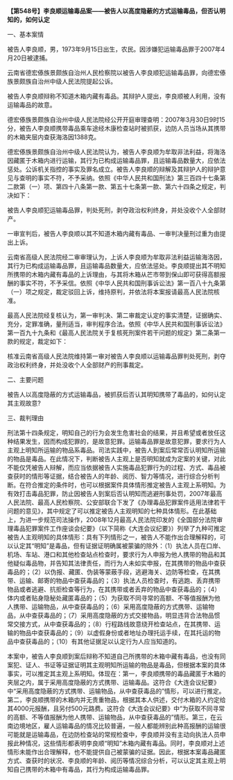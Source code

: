 **【第548号】李良顺运输毒品案——被告人以高度隐蔽的方式运输毒品，但否认明知的，如何认定**

一、基本案情

被告人李良顺，男，1973年9月15日出生，农民。因涉嫌犯运输毒品罪于2007年4月20日被逮捕。

云南省德宏傣族景颇族自治州人民检察院以被告人李良顺犯运输毒品罪，向德宏傣族景颇族自治州中级人民法院提起公诉。

被告人李良顺辩称不知道木箱内藏有毒品。其辩护人提出，李良顺被人利用，没有运输毒品的故意。

德宏傣族景颇族自治州中级人民法院经公开开庭审理查明：2007年3月30日9时15分，被告人李良顺携带毒品乘车途经木康检查站时被抓获，边防人员当场从其携带的木箱夹层内查获海洛因1388克。

德宏傣族景颇族自治州中级人民法院认为，被告人李良顺为牟取非法利益，将海洛因藏匿于木箱内进行运输，其行为已构成运输毒品罪，且运输毒品数量大，应依法惩处。公诉机关指控的事实及罪名成立。被告人李良顺的辩解及其辩护人的辩护意见与查明的事实不符，不予采纳。依照《中华人民共和国刑法》第三百四十七条第二款第（一）项、第四十八条第一款、第五十七条第一款、第六十四条之规定，判决如下：

被告人李良顺犯运输毒品罪，判处死刑，剥夺政治权利终身，并处没收个人全部财产。

一审宣判后，被告人李良顺以其不知道木箱内藏有毒品、一审判决量刑过重为由提出上诉。

云南省高级人民法院经二审审理认为，上诉人李良顺为牟取非法利益运输海洛因，其行为已构成运输毒品罪，且运输毒品数量大，应依法惩处。李良顺提出其不明知所携带的木箱内藏有毒品的上诉理由，与其将木箱从芒市带到保山即可获得高额报酬的事实不符，不予采信。依照《中华人民共和国刑事诉讼法》第一百八十九条第（一）项之规定，裁定驳回上诉，维持原判，并依法将本案报请最高人民法院核准。

最高人民法院经复核认为，第一审判决、第二审裁定认定的事实清楚，证据确实、充分，定罪准确，量刑适当，审判程序合法。依照《中华人民共和国刑事诉讼法》第一百九十九条和《最高人民法院关于复核死刑案件若干问题的规定》第二条第一款的规定，裁定如下：

核准云南省高级人民法院维持第一审对被告人李良顺以运输毒品罪判处死刑，剥夺政治权利终身，并处没收个人全部财产的刑事裁定。

二、主要问题

被告人以高度隐蔽的方式运输毒品，被抓获后否认其明知携带了毒品的，如何认定其主观故意?

三、裁判理由

刑法第十四条规定，明知自己的行为会发生危害社会的结果，并且希望或者放任这种结果发生，因而构成犯罪的，是故意犯罪。运输毒品罪是故意犯罪，要求行为人主观上明知所运输的物品系毒品。司法实践中，被告人到案后常常否认明知所运输的物品是毒品。在此情况下，判断被告人主观上是否明知就成为定案的关键，对此不能仅凭被告人辩解，而应当依据被告人实施毒品犯罪行为的过程、方式、毒品被查获时的情形等证据，结合被告人的年龄、阅历、智力等情况，进行综合分析判断。在符合推定的条件时，也可以根据案件具体情形推定被告人主观上系明知。为有效打击毒品犯罪，防止因被告人到案后否认明知而逃避刑事处罚，2007年最高人民法院、最高人民检察院、公安部联合下发了《办理毒品犯罪案件适用法律若干问题的意见》，其中规定了可以推定被告人主观明知的七种具体情形。在此基础上，为进一步规范司法操作，2008年12月最高人民法院印发的《全国部分法院审理毒品犯罪案件工作座谈会纪要》（以下简称《大连会议纪要》）列举了九种可推定被告人主观明知的具体情形：具有下列情形之一，被告人不能作出合理解释的，可以认定其“明知”是毒品，但有证据证明确属被蒙骗的除外：（1）执法人员在口岸、机场、车站、港口和其他检查站点检查时，要求行为人申报为他人携带的物品和其他疑似毒品物，并告知其法律责任，而行为人未如实申报，在其携带的物品中查获毒品的；（2）以伪报、藏匿、伪装等蒙蔽手段，逃避海关、边防等检查，在其携带、运输、邮寄的物品中查获毒品的；（3）执法人员检查时，有逃跑、丢弃携带物品或者逃避、抗拒检查等行为，在其携带或者丢弃的物品中查获毒品的；（4）体内或者贴身隐秘处藏匿毒品的；（5）为获取不同寻常的高额、不等值报酬为他人携带、运输物品，从中查获毒品的；（6）采用高度隐蔽的方式携带、运输物品，从中查获毒品的；（7）采用高度隐蔽的方式交接物品，明显违背合法物品惯常交接方式，从中查获毒品的；（8）行程路线故意绕开检查站点，在其携带、运输的物品中查获毒品的；（9）以虚假身份或者地址办理托运手续，在其托运的物品中查获毒品的；（10）有其他证据足以认定行为人应当知道的。

本案中，被告人李良顺到案后辩称不知道自己所携带的木箱中藏有毒品，也没有同案犯、证人、书证等证据证明其主观明知所运输的物品是毒品，但根据本案的具体事实，可以推定其主观上系明知。体现在：第一，李良顺携带的毒品藏匿于木箱的夹层之内，属于采用高度隐蔽的方式携带、运输毒品。这符合《大连会议纪要》中“采用高度隐蔽的方式携带、运输物品，从中查获毒品的”情形，可以进行推定。第二，李良顺携带的木箱内并无贵重物品，根据其本人供述，交付木箱的人约定给其4000元报酬，且另付500元路费。这符合《大连会议纪要》中“为获取不同寻常的高额、不等值报酬为他人携带、运输物品，从中查获毒品的”情形。第三，在云南边境地区，雇人运输毒品的情况比较普遍，一般人都能辨别此种高报酬的运输很可能就是运输毒品，在边防检查站的常规检查中，李良顺并没有主动向执法人员申报此种情况，这些情形都表明李良顺“明知”木箱内藏有毒品。同时，李良顺对上述情形未能作出合理解释，也不能提供自己被蒙骗的证据。因此，根据本案毒品藏匿方式、查获时的状况、李良顺的年龄、阅历等情况综合分析，可以认定其主观上明知自己携带的木箱中有毒品，其行为构成运输毒品罪。